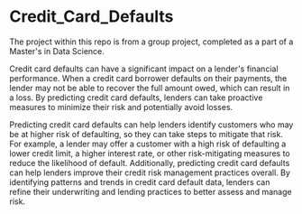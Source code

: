 # Credit_Card_Defaults

The project within this repo is from a group project, completed as a part of a Master's in Data Science. 

Credit card defaults can have a significant impact on a lender's financial performance. 
When a credit card borrower defaults on their payments, the lender may not be able to recover the full amount owed, which can result in a loss. 
By predicting credit card defaults, lenders can take proactive measures to minimize their risk and potentially avoid losses.

Predicting credit card defaults can help lenders identify customers who may be at higher risk of defaulting, so they can take steps to mitigate that risk. 
For example, a lender may offer a customer with a high risk of defaulting a lower credit limit, a higher interest rate, or other risk-mitigating measures to reduce the likelihood of default.
Additionally, predicting credit card defaults can help lenders improve their credit risk management practices overall. 
By identifying patterns and trends in credit card default data, lenders can refine their underwriting and lending practices to better assess and manage risk.

